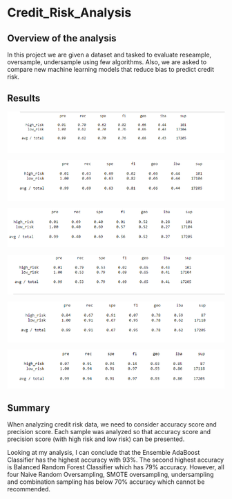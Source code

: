 # Credit_Risk_Analysis

## Overview of the analysis

In this project we are given a dataset and tasked to evaluate reseample, oversample, undersample using few algorithms. Also, we are asked to compare new machine learning models that reduce bias to predict credit risk. 


## Results

![Naive_Random_Oversampling](https://github.com/sangyoo1021/Credit_Risk_Analysis/blob/main/Naive_Random_Oversampling.png)

![SMOTE_Oversampling](https://github.com/sangyoo1021/Credit_Risk_Analysis/blob/main/SMOTE_Oversampling.png)

![Undersampling](https://github.com/sangyoo1021/Credit_Risk_Analysis/blob/main/Undersampling.png)

![Over_and_under_sampling](https://github.com/sangyoo1021/Credit_Risk_Analysis/blob/main/Over_and_under_sampling.png)

![Balanced_random_forest_classifier](https://github.com/sangyoo1021/Credit_Risk_Analysis/blob/main/Balanced_random_forest_classifier.png)

![Easy_ensemble_adaboost_classifier](https://github.com/sangyoo1021/Credit_Risk_Analysis/blob/main/Easy_ensemble_adaboost_classifier.png)


## Summary
When analyzing credit risk data, we need  to consider accuracy score and precision score. Each sample was analyzed so that accuracy score and precision score (with high risk and low risk) can be presented. 

Looking at my analysis, I can conclude that the Ensemble AdaBoost Classifier has the highest accuracy with 93%. The second highest accuracy is Balanced Random Forest Classifier which has 79% accuracy. However, all four Naive Random Oversampling, SMOTE oversampling, undersampling and combination sampling has below 70% accuracy which cannot be recommended. 
